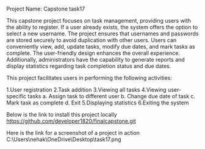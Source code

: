 Project Name: Capstone task17

This capstone project focuses on task management, providing users with the ability to register. If a user already exists, the system offers the option to select a new username. The project ensures that usernames and passwords are stored securely to avoid duplication with other users. Users can conveniently view, add, update tasks, modify due dates, and mark tasks as complete. The user-friendly design enhances the overall experience. Additionally, administrators have the capability to generate reports and display statistics regarding task completion status and due dates.

This project facilitates users in performing the following activities:

1.User registration
2.Task addition
3.Viewing all tasks
4.Viewing user-specific tasks
    a. Assign task to different user
    b. Change due date of task
    c. Mark task as complete
    d. Exit
5.Displaying statistics
6.Exiting the system

Below is the link to install this project locally
https://github.com/developer1820/finalcapstone.git

Here is the link for a screenshot of a project in action
C:\Users\nehak\OneDrive\Desktop\task17.png





